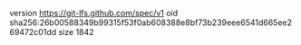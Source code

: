 version https://git-lfs.github.com/spec/v1
oid sha256:26b00588349b99315f53f0ab608388e8bf73b239eee6541d665ee269472c01dd
size 1842
